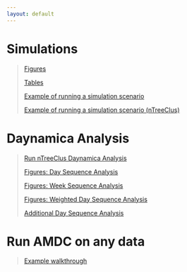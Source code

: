 ```yaml
---
layout: default
---
```


# Simulations
> [Figures](./simulations/rendered_documents/figures.html)
> 
> [Tables](./simulations/rendered_documents/tables.html)
> 
> [Example of running a simulation scenario](./simulations/rendered_documents/example_run_sim.html)
> 
> [Example of running a simulation scenario (nTreeClus)](./simulations/rendered_documents/example_run_sim_nTreeClus.html)

# Daynamica Analysis
> [Run nTreeClus Daynamica Analysis](./daynamica_analysis/rendered_documents/run_nTreeClus_daynamica.html)
> 
> [Figures: Day Sequence Analysis](./daynamica_analysis/rendered_documents/figures_day_analysis.html)
> 
> [Figures: Week Sequence Analysis](./daynamica_analysis/rendered_documents/figures_week_analysis.html)
> 
> [Figures: Weighted Day Sequence Analysis](./daynamica_analysis/rendered_documents/figures_weighted_day_analysis.html)
> 
> [Additional Day Sequence Analysis](./daynamica_analysis/rendered_documents/additional_analysis.html)

# Run AMDC on any data
> [Example walkthrough](./daynamica_analysis/rendered_documents/run_any_data.html)
